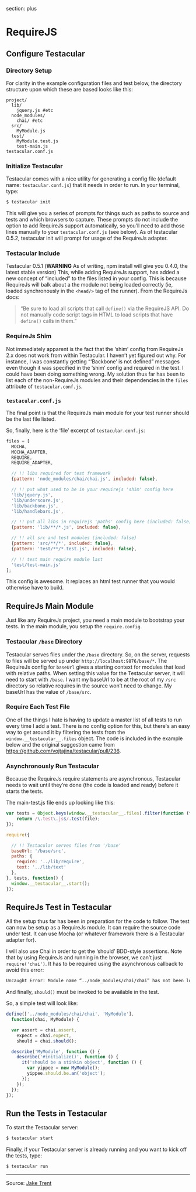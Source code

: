 section: plus

# RequireJS

## Configure Testacular

### Directory Setup

For clarity in the example configuration files and test below, the directory structure upon which these are based looks like this:
```
project/
  lib/
    jquery.js #etc
  node_modules/
    chai/ #etc
  src/
    MyModule.js
  test/
    MyModule.test.js
    test-main.js
testacular.conf.js
```

### Initialize Testacular

Testacular comes with a nice utility for generating a config file (default name: `testacular.conf.js`) that it needs in order to run. In your terminal, type:
```bash
$ testacular init
```
This will give you a series of prompts for things such as paths to source and tests and which browsers to capture. These prompts do not include the option to add RequireJs support automatically, so you’ll need to add those lines manually to your `testacular.conf.js` (see below). As of testacular 0.5.2, testacular init will prompt for usage of the RequireJs adapter.

### Testacular Include

Testacular 0.5.1 (**WARNING** As of writing, npm install will give you 0.4.0, the latest stable version) This, while adding RequireJs support, has added a new concept of “included” to the files listed in your config. This is because RequireJs will balk about a the module not being loaded correctly (ie, loaded synchronously in the `<head/>` tag of the runner). From the RequireJs docs:

> “Be sure to load all scripts that call `define()` via the RequireJS API. Do not manually code script tags 
> in HTML to load scripts that have `define()` calls in them.”

### RequireJs Shim

Not immediately apparent is the fact that the ‘shim’ config from RequireJs 2.x does not work from within Testacular. I haven’t yet figured out why. For instance, I was constantly getting “‘Backbone’ is not defined” messages even though it was specified in the ‘shim’ config and required in the test. I could have been doing something wrong. My solution thus far has been to list each of the non-RequireJs modules and their dependencies in the `files` attribute of `testacular.conf.js`.

### `testacular.conf.js`

The final point is that the RequireJs main module for your test runner should be the last file listed.

So, finally, here is the ‘file’ excerpt of `testacular.conf.js`:
```javascript
files = [
  MOCHA,
  MOCHA_ADAPTER,
  REQUIRE,
  REQUIRE_ADAPTER,

  // !! libs required for test framework
  {pattern: 'node_modules/chai/chai.js', included: false},

  // !! put what used to be in your requirejs 'shim' config here
  'lib/jquery.js',
  'lib/underscore.js',
  'lib/backbone.js',
  'lib/handlebars.js',

  // !! put all libs in requirejs 'paths' config here (included: false)
  {pattern: 'lib/**/*.js', included: false},

  // !! all src and test modules (included: false)
  {pattern: 'src/**/*', included: false},
  {pattern: 'test/**/*.test.js', included: false},

  // !! test main require module last
  'test/test-main.js'
];
```
This config is awesome. It replaces an html test runner that you would otherwise have to build.

## RequireJs Main Module

Just like any RequireJs project, you need a main module to bootstrap your tests. In the main module, you setup the `require.config`.

### Testacular `/base` Directory

Testacular serves files under the `/base` directory. So, on the server, requests to files will be served up under `http://localhost:9876/base/*`. The RequireJs config for `baseUrl` gives a starting context for modules that load with relative paths. When setting this value for the Testacular server, it will need to start with `/base`. I want my baseUrl to be at the root of my `/src` directory so relative requires in the source won’t need to change. My baseUrl has the value of `/base/src`.

### Require Each Test File

One of the things I hate is having to update a master list of all tests to run every time I add a test. There is no config option for this, but there's an easy way to get around it by filtering the tests from the `window.__testacular__.files` object.
The code is included in the example below and the original suggestion came from <https://github.com/vojtajina/testacular/pull/236>.

### Asynchronously Run Testacular

Because the RequireJs require statements are asynchronous, Testacular needs to wait until they’re done (the code is loaded and ready) before it starts the tests.

The main-test.js file ends up looking like this:
```javascript
var tests = Object.keys(window.__testacular__.files).filter(function (file) {
    return /\.test\.js$/.test(file);
});

require({

  // !! Testacular serves files from '/base'
  baseUrl: '/base/src',
  paths: {
    require: '../lib/require',
    text: '../lib/text'
  },
}, tests, function() {
  window.__testacular__.start();
});
```

## RequireJs Test in Testacular

All the setup thus far has been in preparation for the code to follow. The test can now be setup as a RequireJs module. It can require the source code under test. It can use Mocha (or whatever framework there is a Testacular adapter for).

I will also use Chai in order to get the ‘should’ BDD-style assertions. Note that by using RequireJs and running in the browser, we can’t just `require('chai')`. It has to be required using the asynchronous callback to avoid this error:
```bash
Uncaught Error: Module name “../node_modules/chai/chai” has not been loaded yet for context: _. Use require([])
```
And finally, `should()` must be invoked to be available in the test.

So, a simple test will look like:
```javascript
define(['../node_modules/chai/chai', 'MyModule'],
  function(chai, MyModule) {

  var assert = chai.assert,
    expect = chai.expect,
    should = chai.should();

  describe('MyModule', function () {
    describe('#initialize()', function () {
      it('should be a stinkin object', function () {
        var yippee = new MyModule();
        yippee.should.be.an('object');
      });
    });
  });
});
```

## Run the Tests in Testacular

To start the Testacular server:
```bash
$ testacular start
```
Finally, if your Testacular server is already running and you want to kick off the tests, type:
```bash
$ testacular run
```

***
Source: [Jake Trent](http://jaketrent.com/post/test-requirejs-testacular/)

